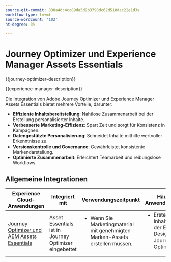 ```yaml
---
source-git-commit: 838a4dc4cc89da5d9b3798dc62d518dac22e1d3a
workflow-type: tm+mt
source-wordcount: '102'
ht-degree: 3%

---
```



# Journey Optimizer und Experience Manager Assets Essentials

{{journey-optimizer-description}}

{{experience-manager-description}}

Die Integration von Adobe Journey Optimizer und Experience Manager Assets Essentials bietet mehrere Vorteile, darunter:

+ **Effiziente Inhaltsbereitstellung**: Nahtlose Zusammenarbeit bei der Erstellung personalisierter Inhalte.
+ **Verbesserte Marketing-Effizienz**: Spart Zeit und sorgt für Konsistenz in Kampagnen.
+ **Datengestützte Personalisierung**: Schneidet Inhalte mithilfe wertvoller Erkenntnisse zu.
+ **Versionskontrolle und Governance**: Gewährleistet konsistente Markendarstellung.
+ **Optimierte Zusammenarbeit**: Erleichtert Teamarbeit und reibungslose Workflows.

## Allgemeine Integrationen

<table>
    <thead>
        <tr>
            <th>Experience Cloud-Anwendungen</th>
            <th>Integriert mit</th>
            <th>Verwendungszeitpunkt</th>
            <th>Häufige Anwendungsfälle</th>
        </tr>
    </thead>
    <tbody>
        <tr>
            <td><a href="https://experienceleague.adobe.com/docs/journey-optimizer-learn/tutorials/email-channel/create-content-with-the-email-designer.html?lang=de" target="_blank" rel="noreferrer">Journey Optimizer und AEM Assets Essentials</a></td>
            <td>Asset Essentials ist in Journey Optimizer eingebettet</td>
            <td>
                <ul style="margin-top: 0;">
                    <li>Wenn Sie Marketingmaterial mit genehmigten Marken-Assets erstellen müssen.</li>
                </ul>
            </td>
            <td>
                <ul style="margin-top: 0;"><li>Erstellen von Inhalten mit der E-Mail-Designer von Journey Optimizer.</li></ul>
            </td>
        </tr>        
    </tbody>          
</table>
